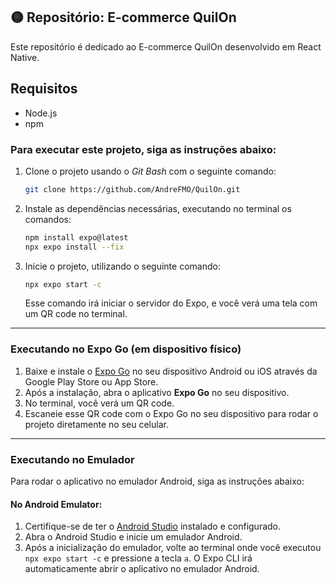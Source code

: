 
## 🟡 Repositório: E-commerce QuilOn

Este repositório é dedicado ao E-commerce QuilOn desenvolvido em React Native. 

## Requisitos

- Node.js
- npm 

### Para executar este projeto, siga as instruções abaixo:

1. Clone o projeto usando o *Git Bash* com o seguinte comando:

    ```bash
    git clone https://github.com/AndreFMO/QuilOn.git
    ```

2. Instale as dependências necessárias, executando no terminal os comandos:

    ```sh
    npm install expo@latest
    npx expo install --fix
    ```

3. Inicie o projeto, utilizando o seguinte comando:

    ```sh
    npx expo start -c
    ```

    Esse comando irá iniciar o servidor do Expo, e você verá uma tela com um QR code no terminal.

---

### Executando no **Expo Go** (em dispositivo físico)

1. Baixe e instale o [Expo Go](https://expo.dev/client) no seu dispositivo Android ou iOS através da Google Play Store ou App Store.
2. Após a instalação, abra o aplicativo **Expo Go** no seu dispositivo.
3. No terminal, você verá um QR code. 
4. Escaneie esse QR code com o Expo Go no seu dispositivo para rodar o projeto diretamente no seu celular.

---

### Executando no **Emulador**

Para rodar o aplicativo no emulador Android, siga as instruções abaixo:

#### No **Android Emulator**:

1. Certifique-se de ter o [Android Studio](https://developer.android.com/studio) instalado e configurado.
2. Abra o Android Studio e inicie um emulador Android.
3. Após a inicialização do emulador, volte ao terminal onde você executou `npx expo start -c` e pressione a tecla `a`. O Expo CLI irá automaticamente abrir o aplicativo no emulador Android.

